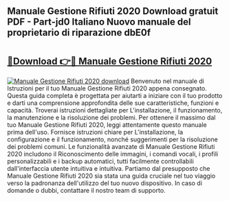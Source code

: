 ## Manuale Gestione Rifiuti 2020 Download gratuit PDF - Part-jd0 Italiano Nuovo manuale del proprietario di riparazione dbE0f

# <h2><a href="http://dfdhav.blite.top/?on=Manuale+Gestione+Rifiuti+2020">🔗Download 👉🔴 Manuale Gestione Rifiuti 2020</a></h2>

[![Manuale Gestione Rifiuti 2020 download](https://i.imgur.com/lujVjoI.png)](http://dfdhav.blite.top/?on=Manuale+Gestione+Rifiuti+2020)
Benvenuto nel manuale di Istruzioni per il tuo Manuale Gestione Rifiuti 2020 appena consegnato. Questa guida completa è progettata per aiutarti a iniziare con il tuo prodotto e darti una comprensione approfondita delle sue caratteristiche, funzioni e capacità. Troverai istruzioni dettagliate per L'installazione, il funzionamento, la manutenzione e la risoluzione dei problemi. Per ottenere il massimo dal tuo Manuale Gestione Rifiuti 2020, leggi attentamente questo manuale prima dell'uso. Fornisce istruzioni chiare per L'installazione, la configurazione e il funzionamento, nonché suggerimenti per la risoluzione dei problemi comuni. Le funzionalità avanzate di Manuale Gestione Rifiuti 2020 includono il Riconoscimento delle immagini, i comandi vocali, i profili personalizzabili e i backup automatici, tutti facilmente controllabili dall'interfaccia utente intuitiva e intuitiva. Partiamo dal presupposto che Manuale Gestione Rifiuti 2020 sia stata una guida cruciale nel tuo viaggio verso la padronanza dell'utilizzo del tuo nuovo dispositivo. In caso di domande o dubbi, contattare il nostro team di supporto.
